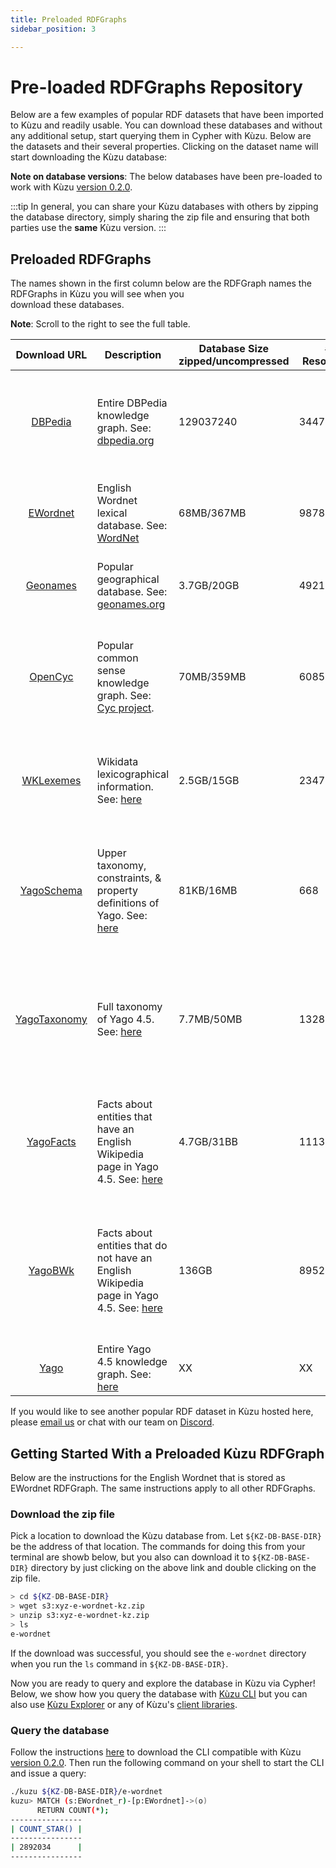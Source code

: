```yaml
---
title: Preloaded RDFGraphs
sidebar_position: 3

---
```


# Pre-loaded RDFGraphs Repository

Below are a few examples of popular RDF datasets that have been imported to Kùzu and readily usable. 
You can download these databases and without any additional setup, start querying them in Cypher with Kùzu. 
Below are the datasets and their several properties. Clicking on the dataset name will start downloading the Kùzu database:

**Note on database versions**: The below databases have been pre-loaded to work with Kùzu [version 0.2.0](https://github.com/kuzudb/kuzu/releases/tag/v0.2.0).

:::tip
In general, you can share your Kùzu databases with others by zipping the database directory, simply sharing the zip file
and ensuring that both parties use the **same** Kùzu version.
:::

## Preloaded RDFGraphs

The names shown in the first column below are the RDFGraph names the RDFGraphs in Kùzu you will see when you  
download these databases.

**Note**: Scroll to the right to see the full table.

<div class="scroll-table">

| Download URL | Description | Database Size<br/>zipped/uncompressed | # Resources | # Literals | # Triples | License                                                                                                                                                                         | Details                                                                                                                                  |                                                                                                                                                                                                         
|:----------------------:|------------------------------------------------------------------------------------------------------------------------------------------------------------------------------------|--------------------------------------|-------------|------------|-----------|---------------------------------------------------------------------------------------------------------------------------------------------------------------------------------|------------------------------------------------------------------------------------------------------------------------------------------|
| [DBPedia](https://rgw.cs.uwaterloo.ca/kuzu-rdf-database/0.2.0/zips/dbpedia.zip)      | Entire DBPedia knowledge graph. See: [dbpedia.org](https://www.dbpedia.org/)                                                                                                              | 129037240                                   | 344778409          | 867469010         | XXGB/100GB        | [CC 3.0](https://creativecommons.org/licenses/by-sa/3.0/) and [GNU Free Doc](https://en.wikipedia.org/wiki/Wikipedia:Text_of_the_GNU_Free_Documentation_License). See [here](https://www.dbpedia.org/about/). | Converted from latest core DBPedia dump on Feb 15-2024 from [here](https://databus.dbpedia.org/dbpedia/collections/latest-core).                                                                                                                                     |
| [EWordnet](https://rgw.cs.uwaterloo.ca/kuzu-rdf-database/0.2.0/zips/e-wordnet-kz.zip)     | English Wordnet lexical database. See: [WordNet](https://wordnet.princeton.edu/)                                                                                                   | 68MB/367MB                           | 987816      | 494916     | 2892034   | [CC 4.0](https://creativecommons.org/licenses/by/4.0/)                                                                                                                          | Converted from this [english-wordnet-2023.ttl.gz file](https://en-word.net).                                                             |
| [Geonames](https://rgw.cs.uwaterloo.ca/kuzu-rdf-database/0.2.0/zips/geonames-kz.zip)     | Popular geographical database. See: [geonames.org](https://www.geonames.org/)                                                                                                              | 3.7GB/20GB                           | 49213751    | 63882790   | 181846462 | [CC 4.0](https://creativecommons.org/licenses/by/4.0/)                                                                                                                          | Converted from this [all-geonames-rdf.zip file](http://download.geonames.org/all-geonames-rdf.zip).                                      |
| [OpenCyc](https://rgw.cs.uwaterloo.ca/kuzu-rdf-database/0.2.0/zips/opencyc-kz.zip)      | Popular common sense knowledge graph. See: [Cyc project](https://en.wikipedia.org/wiki/Cyc).                                                                                | 70MB/359MB                           | 608573      | 1083192    | 2413894   | [CC](https://opendefinition.org/licenses/cc-by/)                                                                                                                                | Converted from this [opencyc-latest.owl.gz file](https://old.datahub.io/dataset/opencyc). Skipped 43755 triples with malformed integers. |
| [WKLexemes](https://rgw.cs.uwaterloo.ca/kuzu-rdf-database/0.2.0/zips/wikidata-lexemes-kz.zip)    | Wikidata lexicographical information. See: [here](https://www.wikidata.org/wiki/Wikidata:Lexicographical_data/Documentation) | 2.5GB/15GB                           | 23477554    | 42780808   | 162821310 | [CC 3.0](https://creativecommons.org/licenses/by-sa/3.0/)                                                                                                                       | Converted from this [wikidata-20240209-lexemes-BETA.ttl.gz file](https://dumps.wikimedia.org/wikidatawiki/entities/20240209/).           |
| [YagoSchema](https://rgw.cs.uwaterloo.ca/kuzu-rdf-database/0.2.0/zips/yago-4.5-schema-kz.zip)   | Upper taxonomy, constraints, & property definitions of Yago. See: [here](https://yago-knowledge.org/downloads/yago-4-5)                                                            | 81KB/16MB                            | 668         | 48         | 1085      | [CC 3.0](https://creativecommons.org/licenses/by-sa/3.0/)                                                                                                                       | Converted from the yago-schema.ttl file extracted from this [yago-4.5.0.2.zip file](https://yago-knowledge.org/data/yago4.5/).           |
| [YagoTaxonomy](https://rgw.cs.uwaterloo.ca/kuzu-rdf-database/0.2.0/zips/yago-4.5-taxonomy-kz.zip) | Full taxonomy of Yago 4.5. See: [here](https://yago-knowledge.org/downloads/yago-4-5)                                                                                              | 7.7MB/50MB                           | 132883      | 0          | 166366    | [CC 3.0](https://creativecommons.org/licenses/by-sa/3.0/)                                                                                                                       | Converted from the yago-taxonomy.ttl file extracted from this [yago-4.5.0.2.zip file](https://yago-knowledge.org/data/yago4.5/).         |
| [YagoFacts](https://rgw.cs.uwaterloo.ca/kuzu-rdf-database/0.2.0/zips/yago-4.5-facts-kz.zip)    | Facts about entities that have an English Wikipedia page in Yago 4.5. See: [here](https://yago-knowledge.org/downloads/yago-4-5)                                                   | 4.7GB/31BB                           | 11138914    | 284724159  | 312652091 | [CC 3.0](https://creativecommons.org/licenses/by-sa/3.0/)                                                                                                                       | Converted from the yago-facts.ttl file extracted from this [yago-4.5.0.2.zip file](https://yago-knowledge.org/data/yago4.5/).            |
| [YagoBWk](https://rgw.cs.uwaterloo.ca/kuzu-rdf-database/0.2.0/zips/yago-4.5-beyond-wikipedia-kz.zip)      | Facts about entities that do not have an English Wikipedia page in Yago 4.5. See: [here](https://yago-knowledge.org/downloads/yago-4-5)                                            | 136GB                                | 89522405          | 1322909879         | 1472516819        | [CC 3.0](https://creativecommons.org/licenses/by-sa/3.0/)                                                                                                                       | Converted from the yago-beyond-wikipedia.ttl file extracted from this [yago-4.5.0.2.zip file](https://yago-knowledge.org/data/yago4.5/). |
| [Yago](https://rgw.cs.uwaterloo.ca/kuzu-rdf-database/0.2.0/zips/yago-all-kz.zip)         | Entire Yago 4.5 knowledge graph. See: [here](https://yago-knowledge.org/downloads/yago-4-5)                                                                                        | XX                                   | XX          | XX         | XX        | [CC 3.0](https://creativecommons.org/licenses/by-sa/3.0/)                                                                                                                       | Union of the above 4 Yago files.                                                                                                         |

</div>

If you would like to see another popular RDF dataset in Kùzu hosted here, please [email us](mailto:contact@kuzudb.com)
or chat with our team on [Discord](https://discord.gg/jw7xN2ZhJB).

## Getting Started With a Preloaded Kùzu RDFGraph

Below are the instructions for the English Wordnet that is stored as EWordnet RDFGraph. 
The same instructions apply to all other RDFGraphs.

### Download the zip file

Pick a location to download the Kùzu database from. Let `${KZ-DB-BASE-DIR}` be the address of that location. 
The commands for doing this from your terminal are showb below, but you also can download it to `${KZ-DB-BASE-DIR}` directory 
by just clicking on the above link and double clicking on the zip file.

```bash
> cd ${KZ-DB-BASE-DIR}
> wget s3:xyz-e-wordnet-kz.zip
> unzip s3:xyz-e-wordnet-kz.zip
> ls 
e-wordnet
```

If the download was successful, you should see the `e-wordnet` directory when you run the `ls` command in `${KZ-DB-BASE-DIR}`.

Now you are ready to query and explore the database in Kùzu via Cypher! Below, we show how you
query the database with [Kùzu CLI](../getting-started/cli.md) but you can also use
[Kùzu Explorer](../kuzuexplorer/index.md) or any of Kùzu's [client libraries](../client-apis/index.md).

### Query the database

Follow the instructions [here](../getting-started/cli#downloading)
to download the CLI compatible with Kùzu [version 0.2.0](https://github.com/kuzudb/kuzu/releases/tag/v0.2.0).
Then run the following command on your shell to start the CLI and issue a query:

```bash
./kuzu ${KZ-DB-BASE-DIR}/e-wordnet
kuzu> MATCH (s:EWordnet_r)-[p:EWordnet]->(o)
      RETURN COUNT(*);
----------------
| COUNT_STAR() |
----------------
| 2892034      |
----------------
```
